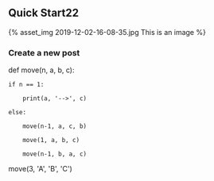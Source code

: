 ## Quick Start22

<!-- sfast -->   

{% asset_img 2019-12-02-16-08-35.jpg This is an image %}

### Create a new post
def move(n, a, b, c):

    if n == 1:

        print(a, '-->', c)

    else:

        move(n-1, a, c, b)

        move(1, a, b, c)

        move(n-1, b, a, c)


move(3, 'A', 'B', 'C')

